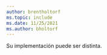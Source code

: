 ```yaml
---
author: brentholtorf
ms.topic: include
ms.date: 11/25/2021
ms.author: bholtorf
---
```

Su implementación puede ser distinta.  
